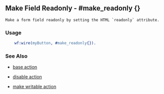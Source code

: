 

## Make Field Readonly - #make_readonly {}

	Make a form field readonly by setting the HTML `readonly` attribute.

### Usage

```erlang
	wf:wire(myButton, #make_readonly{}).

```

### See Also

 *  [base action](./base.html)

 *  [disable action](./disable.html)

 *  [make writable action](./make_writable.html)

